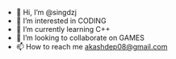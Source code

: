 - 👋 Hi, I’m @singdzj
- 👀 I’m interested in CODING
- 🌱 I’m currently learning C++
- 💞️ I’m looking to collaborate on GAMES
- 📫 How to reach me akashdep08@gmail.com

<!---
singdzj/singdzj is a ✨ special ✨ repository because its `README.md` (this file) appears on your GitHub profile.
You can click the Preview link to take a look at your changes.
--->
